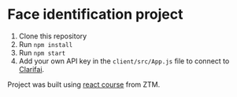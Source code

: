 # Face identification project

1. Clone this repository
2. Run `npm install`
3. Run `npm start`
4. Add your own API key in the `client/src/App.js` file to connect to [Clarifai](https://www.clarifai.com/).

Project was built using [react course](https://zerotomastery.io/) from ZTM.

